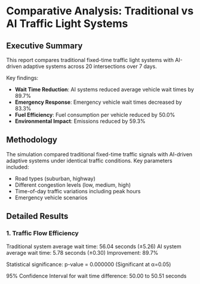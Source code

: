 # Comparative Analysis: Traditional vs AI Traffic Light Systems

## Executive Summary

This report compares traditional fixed-time traffic light systems with AI-driven adaptive systems across 20 intersections over 7 days.

Key findings:
- **Wait Time Reduction**: AI systems reduced average vehicle wait times by 89.7%
- **Emergency Response**: Emergency vehicle wait times decreased by 83.3%
- **Fuel Efficiency**: Fuel consumption per vehicle reduced by 50.0%
- **Environmental Impact**: Emissions reduced by 59.3%

## Methodology

The simulation compared traditional fixed-time traffic signals with AI-driven adaptive systems under identical traffic conditions.
Key parameters included:
- Road types (suburban, highway)
- Different congestion levels (low, medium, high)
- Time-of-day traffic variations including peak hours
- Emergency vehicle scenarios

## Detailed Results

### 1. Traffic Flow Efficiency

Traditional system average wait time: 56.04 seconds (±5.26)
AI system average wait time: 5.78 seconds (±0.30)
Improvement: 89.7%

Statistical significance: p-value = 0.000000 (Significant at α=0.05)

95% Confidence Interval for wait time difference: 50.00 to 50.51 seconds